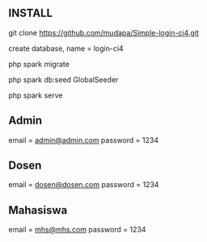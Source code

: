 ## INSTALL

git clone https://github.com/mudapa/Simple-login-ci4.git

create database, name = login-ci4

php spark migrate

php spark db:seed GlobalSeeder

php spark serve


## Admin
email = admin@admin.com
password = 1234

## Dosen
email = dosen@dosen.com
password = 1234

## Mahasiswa
email = mhs@mhs.com
password = 1234

